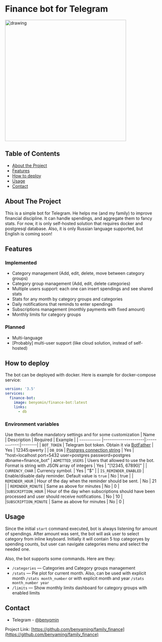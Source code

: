 # Finance bot for Telegram

<!-- ![image](https://user-images.githubusercontent.com/18378470/165382677-ca50baa2-b434-4f40-bdd6-54ad7785fc03.png) -->
<img src="https://user-images.githubusercontent.com/18378470/165382677-ca50baa2-b434-4f40-bdd6-54ad7785fc03.png" alt="drawing" width="400"/>

<!-- TABLE OF CONTENTS -->
## Table of Contents

* [About the Project](#about-the-project)
* [Features](#features)
* [How to deploy](#how-to-deploy)
* [Usage](#usage)
* [Contact](#contact)

<!-- ABOUT THE PROJECT -->
## About The Project

This is a simple bot for Telegram. He helps me (and my family) to improve financial discipline. It can handle spendings, and aggregate them to fancy stats. 
For now, it is only self-hosted solution that requires docker and postgresql database. 
Also, it is only Russian language supported, but English is coming soon!

<!-- FEATURES -->
## Features
### Implemented
- Category management (Add, edit, delete, move between category groups)
- Category group management (Add, edit, delete categories)
- Multiple users support: each one can insert spendings and see shared stats
- Stats for any month by category groups and categories
- Daily notifications that reminds to enter spendings 
- Subscriptions management (monthly payments with fixed amount)
- Monthly limits for category groups

### Planned
- Multi-language 
- [Probably] multi-user support (like cloud solution, instead of self-hosted)

<!-- HOW TO DEPLOY -->
## How to deploy
The bot can be deployed with docker.
Here is example for docker-compose service:
```yaml
version: '3.5'
services:
  finance-bot:
    image: benyomin/finance-bot:latest
    links:
      - db
```

### Environment variables
Use them to define mandatory settings and for some customization
| Name        | Description           | Required  | Example |
| ----------- |---------------------|:------------:|--------|
| `BOT_TOKEN`      | Telegram bot token. Obtain it via [BotFather](https://t.me/BotFather) | Yes | 12345:qwerty |
| `DB_DSN`    | [Postgres connection string](https://www.postgresql.org/docs/current/libpq-connect.html#id-1.7.3.8.3.5) | Yes | "host=localhost port=5432 user=postgres password=postgres dbname=finance_bot"
| `ADMITTED_USERS` | Users that allowed to use the bot. Format is string with JSON array of integers | Yes | "[12345, 67890]" |
| `CURRENCY_CHAR` | Currency symbol. | Yes | "$" |
| `IS_REMINDER_ENABLED` | Enable/disable daily reminder. Default value is `true` | No | true |
| `REMINDER_HOUR` | Hour of the day when the reminder should be sent. | No | 21 |
| `REMINDER_MINUTE` | Same as above for minutes | No | 0 |
|`SUBSCRIPTION_HOUR` | Hour of the day when subscriptions should have been processed and user should receive notifications. | No | 10 |
|`SUBSCRIPTION_MINUTE` | Same as above for minutes | No | 0 |

<!-- USAGE -->
## Usage
Since the initial `start` command executed, bot is always listening for amount of spendings.
After amount was sent, the bot will ask user to select category from inline keyboard. Initially it will contain 5 top categoryes by spending counts, but user can navigate categories menu and select the needed one.

Also, the bot supports some commands. Here are they:
- `/categories` — Categories and Category groups management
- `/stats` — Pie plot for current month. Also, can be used with explicit month `/stats month_number` or with explicit month and year `/stats month_number year` 
- `/limits` — Show monthly limits dashboard for category groups with enabled limits

<!-- CONTACT -->
## Contact

* Telegram - [@benyomin](https://t.me/benyomin)  

Project Link: [https://github.com/benyaming/family_finance](https://github.com/benyaming/family_finance)
